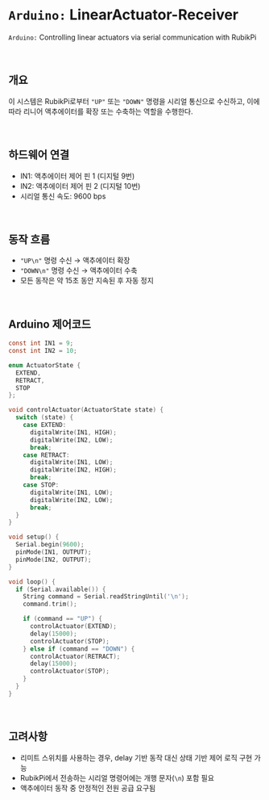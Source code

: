 # `Arduino:` LinearActuator-Receiver
`Arduino:` Controlling linear actuators via serial communication with RubikPi

<br>

## 개요

이 시스템은 RubikPi로부터 `"UP"` 또는 `"DOWN"` 명령을 시리얼 통신으로 수신하고, 이에 따라 리니어 액추에이터를 확장 또는 수축하는 역할을 수행한다.

<br>

## 하드웨어 연결

- IN1: 액추에이터 제어 핀 1 (디지털 9번)
- IN2: 액추에이터 제어 핀 2 (디지털 10번)
- 시리얼 통신 속도: 9600 bps

<br>

## 동작 흐름

- `"UP\n"` 명령 수신 → 액추에이터 확장
- `"DOWN\n"` 명령 수신 → 액추에이터 수축
- 모든 동작은 약 15초 동안 지속된 후 자동 정지

<br>

## Arduino 제어코드

```c
const int IN1 = 9;
const int IN2 = 10;

enum ActuatorState {
  EXTEND,
  RETRACT,
  STOP
};

void controlActuator(ActuatorState state) {
  switch (state) {
    case EXTEND:
      digitalWrite(IN1, HIGH);
      digitalWrite(IN2, LOW);
      break;
    case RETRACT:
      digitalWrite(IN1, LOW);
      digitalWrite(IN2, HIGH);
      break;
    case STOP:
      digitalWrite(IN1, LOW);
      digitalWrite(IN2, LOW);
      break;
  }
}

void setup() {
  Serial.begin(9600);
  pinMode(IN1, OUTPUT);
  pinMode(IN2, OUTPUT);
}

void loop() {
  if (Serial.available()) {
    String command = Serial.readStringUntil('\n');
    command.trim();

    if (command == "UP") {
      controlActuator(EXTEND);
      delay(15000);
      controlActuator(STOP);
    } else if (command == "DOWN") {
      controlActuator(RETRACT);
      delay(15000);
      controlActuator(STOP);
    }
  }
}
```

<br>

## 고려사항

- 리미트 스위치를 사용하는 경우, delay 기반 동작 대신 상태 기반 제어 로직 구현 가능
- RubikPi에서 전송하는 시리얼 명령어에는 개행 문자(`\n`) 포함 필요
- 액추에이터 동작 중 안정적인 전원 공급 요구됨
